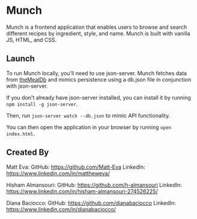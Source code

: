 # Munch
Munch is a frontend application that enables users to browse and search different recipes by ingredient, style, and name. Munch is built with vanilla JS, HTML, and CSS.

## Launch

To run Munch locally, you'll need to use json-server. Munch fetches data from <a href="https://www.themealdb.com/">theMealDb</a> and mimics persistence using a db.json file in conjunction with json-server.

If you don't already have json-server installed, you can install it by running `npm install -g json-server`.

Then, run `json-server watch --db.json` to mimic API functionality. 

You can then open the application in your browser by running `open index.html`.

## Created By

Matt Eva:
GitHub: https://github.com/Matt-Eva
LinkedIn: https://www.linkedin.com/in/mattheweva/

Hisham Almansouri:
GitHub: https://github.com/h-almansouri
LinkedIn: https://www.linkedin.com/in/hisham-almansouri-274526225/

Diana Baciocco:
GitHub: https://github.com/dianabaciocco
LinkedIn: https://www.linkedin.com/in/dianabaciocco/

